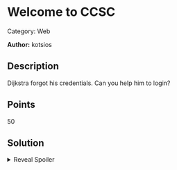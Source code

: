 # Welcome to CCSC
Category: Web

**Author:** kotsios

## Description

Dijkstra forgot his credentials. Can you help him to login?

## Points
50

## Solution

<details>
 <summary>Reveal Spoiler</summary>

Classic NoSQL

</details>


